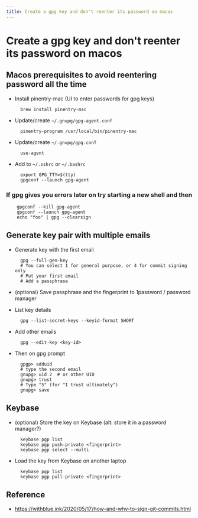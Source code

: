 ```yaml
---
title: Create a gpg key and don't reenter its password on macos
---
```


# Create a gpg key and don't reenter its password on macos

## Macos prerequisites to avoid reentering password all the time

* Install pinentry-mac (UI to enter passwords for gpg keys)

        brew install pinentry-mac


* Update/create `~/.gnupg/gpg-agent.conf`

        pinentry-program /usr/local/bin/pinentry-mac


* Update/create `~/.gnupg/gpg.conf`

        use-agent


* Add to `~/.zshrc` or `~/.bashrc`

        export GPG_TTY=$(tty)
        gpgconf --launch gpg-agent


### If gpg gives you errors later on try starting a new shell and then

        gpgconf --kill gpg-agent
        gpgconf --launch gpg-agent
        echo "foo" | gpg --clearsign


## Generate key pair with multiple emails

* Generate key with the first email

        gpg --full-gen-key
        # You can select 1 for general purpose, or 4 for commit signing only
        # Put your first email
        # Add a passphrase


* (optional) Save passphrase and the fingerprint to 1password / password manager 

* List key details

        gpg --list-secret-keys --keyid-format SHORT


* Add other emails

        gpg --edit-key <key-id>


* Then on gpg prompt

        gpgp> adduid
        # type the second email
        gnupg> uid 2  # or other UID
        gnupg> trust
        # Type "5" (for "I trust ultimately")
        gnupg> save


## Keybase
* (optional) Store the key on Keybase  (alt: store it in a password manager?)

        keybase pgp list
        keybase pgp push-private <fingerprint>
        keybase pgp select --multi


* Load the key from Keybase on another laptop

        keybase pgp list
        keybase pgp pull-private <fingerprint>


## Reference

* https://withblue.ink/2020/05/17/how-and-why-to-sign-git-commits.html
